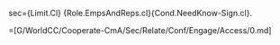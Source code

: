 sec={Limit.Cl} {Role.EmpsAndReps.cl}{Cond.NeedKnow-Sign.cl}.

=[G/WorldCC/Cooperate-CmA/Sec/Relate/Conf/Engage/Access/0.md]
